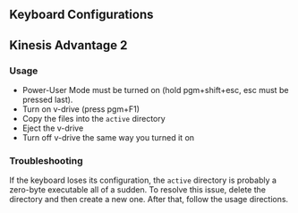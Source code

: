 Keyboard Configurations
---

## Kinesis Advantage 2

### Usage

- Power-User Mode must be turned on (hold pgm+shift+esc, esc must be pressed last).
- Turn on v-drive (press pgm+F1)
- Copy the files into the `active` directory
- Eject the v-drive
- Turn off v-drive the same way you turned it on

### Troubleshooting

If the keyboard loses its configuration, the `active` directory is probably a zero-byte executable all of a sudden. To
resolve this issue, delete the directory and then create a new one. After that, follow the usage directions.
